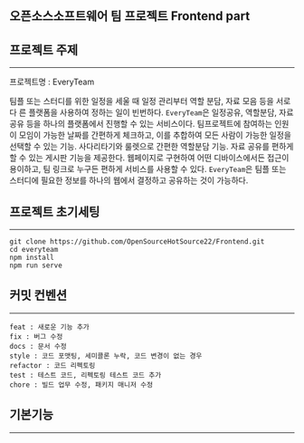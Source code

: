 ## 오픈소스소프트웨어 팀 프로젝트 Frontend part

## 프로젝트 주제

---

프로젝트명 : EveryTeam

팀플 또는 스터디를 위한 일정을 세울 때 일정 관리부터 역할 분담, 자료 모음 등을 서로 다 른 플랫폼을 사용하여 정하는 일이 빈번하다.
`EveryTeam`은 일정공유, 역할분담, 자료 공유 등을 하나의 플랫폼에서 진행할 수 있는 서비스이다.
팀프로젝트에 참여하는 인원이 모임이 가능한 날짜를 간편하게 체크하고, 이를 추합하여 모든 사람이 가능한 일정을 선택할 수 있는 기능. 사다리타기와 룰렛으로 간편한 역할분담 기능. 자료 공유를 편하게 할 수 있는 게시판 기능을 제공한다.
웹페이지로 구현하여 어떤 디바이스에서든 접근이 용이하고, 팀 링크로 누구든 편하게 서비스를 사용할 수 있다.
`EveryTeam`은 팀플 또는 스터디에 필요한 정보를 하나의 웹에서 결정하고 공유하는 것이 가능하다.

## 프로젝트 초기세팅

---

```
git clone https://github.com/OpenSourceHotSource22/Frontend.git
cd everyteam
npm install
npm run serve
```

## 커밋 컨벤션

---

```
feat : 새로운 기능 추가
fix : 버그 수정
docs : 문서 수정
style : 코드 포맷팅, 세미콜론 누락, 코드 변경이 없는 경우
refactor : 코드 리펙토링
test : 테스트 코드, 리펙토링 테스트 코드 추가
chore : 빌드 업무 수정, 패키지 매니저 수정
```

## 기본기능

---
